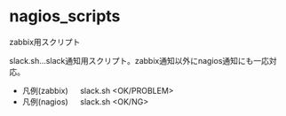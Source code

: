 # nagios_scripts
zabbix用スクリプト

slack.sh…slack通知用スクリプト。zabbix通知以外にnagios通知にも一応対応。
  
  * 凡例(zabbix)
　   slack.sh <OK/PROBLEM> <Message>
　
  * 凡例(nagios)
　   slack.sh <OK/NG> <Message>
